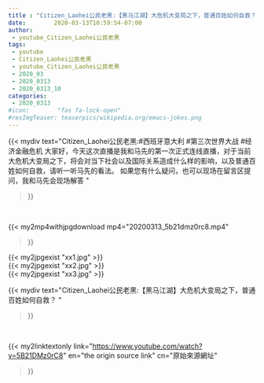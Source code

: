 ```yaml
---
title : "Citizen_Laohei公民老黑:【黑马江湖】大危机大变局之下，普通百姓如何自救？ "
date:        2020-03-13T10:59:54-07:00
author:
 - youtube_Citizen_Laohei公民老黑
tags:
 - youtube
 - Citizen_Laohei公民老黑
 - youtube_Citizen_Laohei公民老黑
 - 2020_03
 - 2020_0313
 - 2020_0313_10
categories:
 - 2020_0313
#icon:        "fas fa-lock-open"
#resImgTeaser: teaserpics/wikipedia.org/emacs-jokes.png
---
```


{{< mydiv text="Citizen_Laohei公民老黑:#西班牙意大利 #第三次世界大战 #经济金融危机  大家好，今天这次直播是我和马先的第一次正式连线直播，对于当前大危机大变局之下，将会对当下社会以及国际关系造成什么样的影响，以及普通百姓如何自救，请听一听马先的看法。  如果您有什么疑问，也可以现场在留言区提问，我和马先会现场解答 "
>}}
<br>


{{< my2mp4withjpgdownload mp4="20200313_5b21dmz0rc8.mp4"
>}}

{{< my2jpgexist "xx1.jpg" >}}<br>
{{< my2jpgexist "xx2.jpg" >}}<br>
{{< my2jpgexist "xx3.jpg" >}}<br>



{{< mydiv text="Citizen_Laohei公民老黑:【黑马江湖】大危机大变局之下，普通百姓如何自救？ "
>}}
<br>

{{< my2linktextonly link="https://www.youtube.com/watch?v=5B21DMz0rC8"
en="the origin source link" cn="原始來源網址"
>}}


<br>

